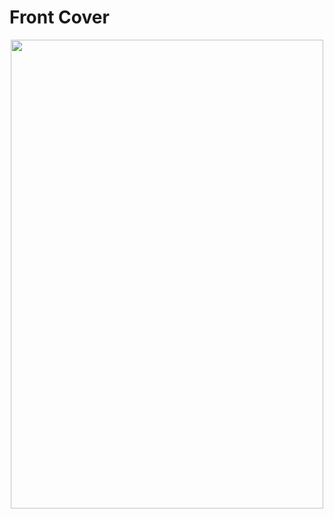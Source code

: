 # Front Cover

<div align=center><img src="https://github.com/DocKremlin/My-own-novel/blog/main/src/img/cover.png" width="500" height="750" /></div>
